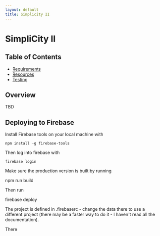 ```yaml
---
layout: default
title: Simplicity II
---
```

# SimpliCity II

## Table of Contents

- [Requirements](./requirements/principles)
- [Resources](./development-resources/readme)
- [Testing](./testing/readme)

## Overview

TBD

## Deploying to Firebase

Install Firebase tools on your local machine with

    npm install -g firebase-tools

Then log into firebase with

    firebase login

Make sure the production version is built by running

  npm run build

Then run

  firebase deploy

The project is defined in .firebaserc - change the data there to use a different project (there may be a faster way to do it - I haven't read all the documentation).

There
